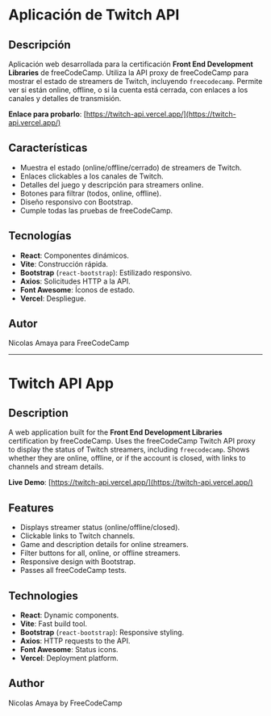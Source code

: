 # Aplicación de Twitch API

## Descripción
Aplicación web desarrollada para la certificación **Front End Development Libraries** de freeCodeCamp. Utiliza la API proxy de freeCodeCamp para mostrar el estado de streamers de Twitch, incluyendo `freecodecamp`. Permite ver si están online, offline, o si la cuenta está cerrada, con enlaces a los canales y detalles de transmisión.

**Enlace para probarlo**: [https://twitch-api.vercel.app/](https://twitch-api.vercel.app/)

## Características
- Muestra el estado (online/offline/cerrado) de streamers de Twitch.
- Enlaces clickables a los canales de Twitch.
- Detalles del juego y descripción para streamers online.
- Botones para filtrar (todos, online, offline).
- Diseño responsivo con Bootstrap.
- Cumple todas las pruebas de freeCodeCamp.

## Tecnologías
- **React**: Componentes dinámicos.
- **Vite**: Construcción rápida.
- **Bootstrap** (`react-bootstrap`): Estilizado responsivo.
- **Axios**: Solicitudes HTTP a la API.
- **Font Awesome**: Íconos de estado.
- **Vercel**: Despliegue.

## Autor
Nicolas Amaya para FreeCodeCamp

---

# Twitch API App

## Description
A web application built for the **Front End Development Libraries** certification by freeCodeCamp. Uses the freeCodeCamp Twitch API proxy to display the status of Twitch streamers, including `freecodecamp`. Shows whether they are online, offline, or if the account is closed, with links to channels and stream details.

**Live Demo**: [https://twitch-api.vercel.app/](https://twitch-api.vercel.app/)

## Features
- Displays streamer status (online/offline/closed).
- Clickable links to Twitch channels.
- Game and description details for online streamers.
- Filter buttons for all, online, or offline streamers.
- Responsive design with Bootstrap.
- Passes all freeCodeCamp tests.

## Technologies
- **React**: Dynamic components.
- **Vite**: Fast build tool.
- **Bootstrap** (`react-bootstrap`): Responsive styling.
- **Axios**: HTTP requests to the API.
- **Font Awesome**: Status icons.
- **Vercel**: Deployment platform.

## Author
Nicolas Amaya by FreeCodeCamp